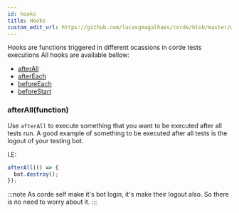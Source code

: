 ```yaml
---
id: hooks
title: Hooks
custom_edit_url: https://github.com/lucasgmagalhaes/corde/blob/master/website/versioned_docs/version-2.0/hooks.md
---
```


Hooks are functions triggered in different ocassions in corde tests executions
All hooks are available bellow:

- [afterAll](/docs/hooks#afterAll)
- [afterEach](/docs/hooks#afterEach)
- [beforeEach](/docs/hooks#beforeEach)
- [beforeStart](/docs/hooks#beforeStart)

### afterAll(function)

Use `afterAll` to execute something that you want to be executed after all tests run.
A good example of something to be executed after all tests is the logout of your testing
bot.

I.E:

```typescript
afterAll(() => {
  bot.destroy();
});
```

:::note
As corde self make it's bot login, it's make their logout also. So there is no need
to worry about it.
:::
